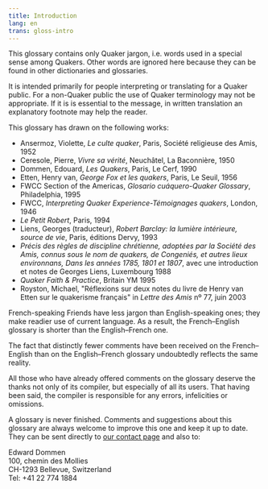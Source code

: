 ```yaml
---
title: Introduction
lang: en
trans: gloss-intro
---
```

This glossary contains only Quaker jargon, i.e. words used in a special sense among Quakers. Other words are ignored here because they can be found in other dictionaries and glossaries.

It is intended primarily for people interpreting or translating for a Quaker public. For a non-Quaker public the use of Quaker terminology may not be appropriate. If it is is essential to the message, in written translation an explanatory footnote may help the reader.

This glossary has drawn on the following works:

* Ansermoz, Violette, _Le culte quaker_, Paris, Société religieuse des Amis, 1952
* Ceresole, Pierre, _Vivre sa vérité_, Neuchâtel, La Baconnière, 1950
* Dommen, Edouard, _Les Quakers_, Paris, Le Cerf, 1990
* Etten, Henry van, _George Fox et les quakers_, Paris, Le Seuil, 1956
* FWCC Section of the Americas, _Glosario cuáquero-Quaker Glossary_, Philadelphia, 1995
* FWCC, _Interpreting Quaker Experience-Témoignages quakers_, London, 1946
* _Le Petit Robert_, Paris, 1994
* Liens, Georges (traducteur), _Robert Barclay: la lumière intérieure, source de vie_, Paris, éditions Dervy, 1993
* _Précis des règles de discipline chrétienne, adoptées par la Société des Amis, connus sous le nom de quakers, de Congeniés, et autres lieux environnans, Dans les années 1785, 1801 et 1807_, avec une introduction et notes de Georges Liens, Luxembourg 1988
* _Quaker Faith & Practice_, Britain YM 1995
* Royston, Michael, "Réflexions sur deux notes du livre de Henry van Etten sur le quakerisme français" in _Lettre des Amis_ nº 77, juin 2003

French-speaking Friends have less jargon than English-speaking ones; they make readier use of current language. As a result, the French–English glossary is shorter than the English–French one.

The fact that distinctly fewer comments have been received on the French–English than on the English–French glossary undoubtedly reflects the same reality.

All those who have already offered comments on the glossary deserve the thanks not only of its compiler, but especially of all its users. That having been said, the compiler is responsible for any errors, infelicities or omissions.

A glossary is never finished. Comments and suggestions about this glossary are always welcome to improve this one and keep it up to date. They can be sent directly to [our contact page](/contact) and also to:

Edward Dommen  
100, chemin des Mollies  
CH-1293 Bellevue, Switzerland  
Tel: +41 22 774 1884  
